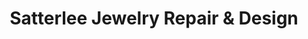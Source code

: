 ---
title: "Satterlee Jewelry Repair & Design"
url: /redmond/satterlee-jewelry-repair-and-design/
shop: jewelry
---